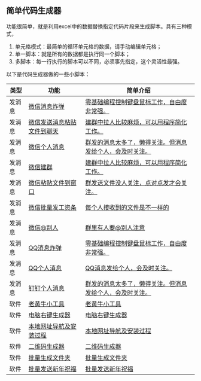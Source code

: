 ## 简单代码生成器

功能很简单，就是利用excel中的数据替换指定代码片段来生成脚本。具有三种模式，

1. 单元格模式：最简单的循环单元格的数据，请手动编辑单元格；
2. 单一脚本：就是所有的数据都是执行同一个脚本；
3. 多脚本：每一行执行的脚本可以不同，必须事先指定，这个灵活性最强。



以下是代码生成器做的一些小脚本：

| 类型 | 功能   | 简单介绍 |
| ---- | ---- | ---- |
| 发消息 | [微信消息炸弹](https://r34.cc/index.php/Qwadmin/Vi/uniquerydata/rpw/8K3130517E/sheetname/r34index/name/微信消息炸弹) | [零基础编程控制键盘鼠标工作，自由度非常强。](https://r34.cc/index.php/Qwadmin/Vi/uniquerydata/rpw/8K3130517E/sheetname/r34index/name/微信消息炸弹) |
| 发消息 | [微信发送消息粘贴文件到聊天](https://r34.cc/index.php/Qwadmin/Vi/uniquerydata/rpw/8K3130517E/sheetname/r38index/name/微信发送消息粘贴文件到聊天) | [建群中拉人比较麻烦，可以用程序简化工作。](https://r34.cc/index.php/Qwadmin/Vi/uniquerydata/rpw/8K3130517E/sheetname/r38index/name/微信发送消息粘贴文件到聊天) |
| 发消息 | [微信个人消息](https://r34.cc/index.php/Qwadmin/Vi/uniquerydata/rpw/8K3130517E/sheetname/r35index/name/微信个人消息) | [群发的消息太多了，懒得关注。但消息发给个人，会及时关注。](https://r34.cc/index.php/Qwadmin/Vi/uniquerydata/rpw/8K3130517E/sheetname/r35index/name/微信个人消息) |
| 发消息 | [微信建群](https://r34.cc/index.php/Qwadmin/Vi/uniquerydata/rpw/8K3130517E/sheetname/r36index/name/微信建群) | [建群中拉人比较麻烦，可以用程序简化工作。](https://r34.cc/index.php/Qwadmin/Vi/uniquerydata/rpw/8K3130517E/sheetname/r36index/name/微信建群) |
| 发消息 | [微信粘贴文件到窗口](https://r34.cc/index.php/Qwadmin/Vi/uniquerydata/rpw/8K3130517E/sheetname/r37index/name/微信粘贴文件到窗口) | [群发送文件没人关注，点对点发才会关注。](https://r34.cc/index.php/Qwadmin/Vi/uniquerydata/rpw/8K3130517E/sheetname/r37index/name/微信粘贴文件到窗口) |
| 发消息 | [微信批量发工资条](https://r34.cc/index.php/Qwadmin/Vi/uniquerydata/rpw/8K3130517E/sheetname/r53index/name/微信批量发工资条) | [每个人接收到的文件是不一样的](https://r34.cc/index.php/Qwadmin/Vi/uniquerydata/rpw/8K3130517E/sheetname/r53index/name/微信批量发工资条) |
| 发消息 | [微信@别人](https://r34.cc/index.php/Qwadmin/Vi/uniquerydata/rpw/8K3130517E/sheetname/r39index/name/微信@别人) | [群里有人要@别人注意](https://r34.cc/index.php/Qwadmin/Vi/uniquerydata/rpw/8K3130517E/sheetname/r39index/name/微信@别人) |
| 发消息 | [QQ消息炸弹](https://r34.cc/index.php/Qwadmin/Vi/uniquerydata/rpw/8K3130517E/sheetname/r40index/name/QQ消息炸弹) | [零基础编程控制键盘鼠标工作，自由度非常强。](https://r34.cc/index.php/Qwadmin/Vi/uniquerydata/rpw/8K3130517E/sheetname/r40index/name/QQ消息炸弹) |
| 发消息 | [QQ个人消息](https://r34.cc/index.php/Qwadmin/Vi/uniquerydata/rpw/8K3130517E/sheetname/r41index/name/QQ个人消息) | [QQ消息发给个人，会及时关注。](https://r34.cc/index.php/Qwadmin/Vi/uniquerydata/rpw/8K3130517E/sheetname/r41index/name/QQ个人消息) |
| 发消息 | [钉钉个人消息](https://r34.cc/index.php/Qwadmin/Vi/uniquerydata/rpw/8K3130517E/sheetname/r42index/name/钉钉个人消息) | [群发的消息太多了，懒得关注。但消息发给个人，会及时关注。](https://r34.cc/index.php/Qwadmin/Vi/uniquerydata/rpw/8K3130517E/sheetname/r42index/name/钉钉个人消息) |
| 软件 | [老黄牛小工具](https://r34.cc/index.php/Qwadmin/Vi/uniquerydata/rpw/8K3130517E/sheetname/r47index/name/老黄牛小工具) | [老黄牛小工具](https://r34.cc/index.php/Qwadmin/Vi/uniquerydata/rpw/8K3130517E/sheetname/r47index/name/老黄牛小工具) |
| 软件 | [电脑右键生成器](https://r34.cc/index.php/Qwadmin/Vi/uniquerydata/rpw/8K3130517E/sheetname/r48index/name/电脑右键生成器) | [电脑右键生成器](https://r34.cc/index.php/Qwadmin/Vi/uniquerydata/rpw/8K3130517E/sheetname/r48index/name/电脑右键生成器) |
| 软件 | [本地网址导航及安装过程](https://r34.cc/index.php/Qwadmin/Vi/uniquerydata/rpw/8K3130517E/sheetname/r49index/name/本地网址导航及安装过程) | [本地网址导航及安装过程](https://r34.cc/index.php/Qwadmin/Vi/uniquerydata/rpw/8K3130517E/sheetname/r49index/name/本地网址导航及安装过程) |
| 软件 | [二维码生成器](https://r34.cc/index.php/Qwadmin/Vi/uniquerydata/rpw/8K3130517E/sheetname/r50index/name/二维码生成器) | [二维码生成器](https://r34.cc/index.php/Qwadmin/Vi/uniquerydata/rpw/8K3130517E/sheetname/r50index/name/二维码生成器) |
| 软件 | [批量生成文件夹](https://r34.cc/index.php/Qwadmin/Vi/uniquerydata/rpw/8K3130517E/sheetname/r51index/name/批量生成文件夹) | [批量生成文件夹](https://r34.cc/index.php/Qwadmin/Vi/uniquerydata/rpw/8K3130517E/sheetname/r51index/name/批量生成文件夹) |
| 软件 | [批量发送新年祝福](https://r34.cc/index.php/Qwadmin/Vi/uniquerydata/rpw/8K3130517E/sheetname/r52index/name/批量发送新年祝福) | [批量发送新年祝福](https://r34.cc/index.php/Qwadmin/Vi/uniquerydata/rpw/8K3130517E/sheetname/r52index/name/批量发送新年祝福) |





